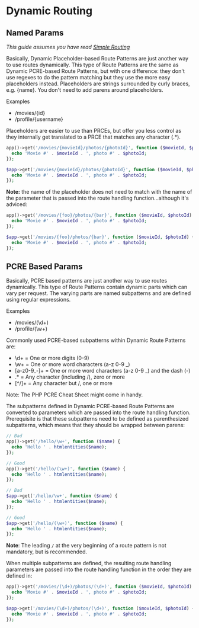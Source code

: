# Dynamic Routing
<!-- markdownlint-disable no-inline-html -->

<script setup>
import VideoDocs from '/@theme/components/VideoDocs.vue'
</script>

<VideoDocs
  subject="Watch the leaf 3 installation walkthrough"
  description="Throughout the leaf documentation, you will see video links like the one just below. If you are a visual learner, this gives you another way to follow along with our documentation. We call these the video docs."
  link="https://www.youtube.com/embed/BTcUgeOZLyM"
/>

<!-- ::: tip Video Docs
Learn how leaf handles dynamic routing.

<VideoLesson href="#" title="Dynamic routing in leaf PHP">Watch the routing guide on youtube</VideoLesson>
::: -->

## Named Params

*This guide assumes you have read [Simple Routing](/docs/routing/)*

Basically, Dynamic Placeholder-based Route Patterns are just another way to use routes dynamically. This type of Route Patterns are the same as Dynamic PCRE-based Route Patterns, but with one difference: they don't use regexes to do the pattern matching but they use the more easy placeholders instead. Placeholders are strings surrounded by curly braces, e.g. {name}. You don't need to add parens around placeholders.

Examples

- /movies/{id}
- /profile/{username}

Placeholders are easier to use than PRCEs, but offer you less control as they internally get translated to a PRCE that matches any character (.*).

<div class="functional-mode">

```php
app()->get('/movies/{movieId}/photos/{photoId}', function ($movieId, $photoId) {
  echo 'Movie #' . $movieId . ', photo #' . $photoId;
});
```

</div>
<div class="class-mode">

```php
$app->get('/movies/{movieId}/photos/{photoId}', function ($movieId, $photoId) {
  echo 'Movie #' . $movieId . ', photo #' . $photoId;
});
```

</div>

**Note:** the name of the placeholder does not need to match with the name of the parameter that is passed into the route handling function...although it's adviced:

<div class="functional-mode">

```php
app()->get('/movies/{foo}/photos/{bar}', function ($movieId, $photoId) {
  echo 'Movie #' . $movieId . ', photo #' . $photoId;
});
```

</div>
<div class="class-mode">

```php
$app->get('/movies/{foo}/photos/{bar}', function ($movieId, $photoId) {
  echo 'Movie #' . $movieId . ', photo #' . $photoId;
});
```

</div>

## PCRE Based Params

Basically, PCRE based patterns are just another way to use routes dynamically. This type of Route Patterns contain dynamic parts which can vary per request. The varying parts are named subpatterns and are defined using regular expressions.

Examples

- /movies/(\d+)
- /profile/(\w+)

Commonly used PCRE-based subpatterns within Dynamic Route Patterns are:

- \d+ = One or more digits (0-9)
- \w+ = One or more word characters (a-z 0-9 _)
- [a-z0-9_-]+ = One or more word characters (a-z 0-9 _) and the dash (-)
- .* = Any character (including /), zero or more
- [^/]+ = Any character but /, one or more

Note: The PHP PCRE Cheat Sheet might come in handy.

The subpatterns defined in Dynamic PCRE-based Route Patterns are converted to parameters which are passed into the route handling function. Prerequisite is that these subpatterns need to be defined as parenthesized subpatterns, which means that they should be wrapped between parens:

<div class="functional-mode">

```php
// Bad
app()->get('/hello/\w+', function ($name) {
  echo 'Hello ' . htmlentities($name);
});

// Good
app()->get('/hello/(\w+)', function ($name) {
  echo 'Hello ' . htmlentities($name);
});
```

</div>
<div class="class-mode">

```php
// Bad
$app->get('/hello/\w+', function ($name) {
  echo 'Hello ' . htmlentities($name);
});

// Good
$app->get('/hello/(\w+)', function ($name) {
  echo 'Hello ' . htmlentities($name);
});
```

</div>

**Note**: The leading `/` at the very beginning of a route pattern is not mandatory, but is recommended.

When multiple subpatterns are defined, the resulting route handling parameters are passed into the route handling function in the order they are defined in:

<div class="functional-mode">

```php
app()->get('/movies/(\d+)/photos/(\d+)', function ($movieId, $photoId) {
  echo 'Movie #' . $movieId . ', photo #' . $photoId;
});
```

</div>
<div class="class-mode">

```php
$app->get('/movies/(\d+)/photos/(\d+)', function ($movieId, $photoId) {
  echo 'Movie #' . $movieId . ', photo #' . $photoId;
});
```

</div>
